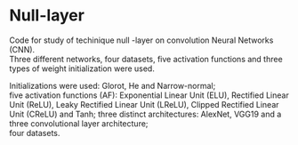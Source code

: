 # Null-layer

Code for study of techinique null -layer on convolution Neural Networks (CNN).<br />
Three different networks, four datasets, five activation functions and three types of weight initialization were used.<br />

Initializations were used: Glorot, He and Narrow-normal; <br />
five activation functions (AF): Exponential Linear Unit (ELU), Rectified Linear Unit (ReLU), Leaky Rectified Linear Unit (LReLU), Clipped Rectified Linear Unit (CReLU) and Tanh; three distinct architectures: AlexNet, VGG19 and a three convolutional layer architecture; <br />
four datasets. <br />

